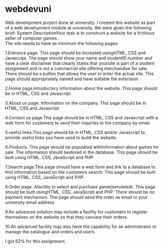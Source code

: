 # webdevuni
Web development project done at university.
I created this website as part of a web development module at university. 
We were given the following brief:
System DescriptionYour task is to construct a website for a fictitious seller of computer games.  
The site needs to have as minimum the following pages:

1.Entrance page. This page should be increated usingHTML, CSS and Javascript. 
The page should show your name and studentID number and have a clear disclaimer that  clearly  states
that yoursite  is  part  of  a  student  assignment  and  is  not  a commercial site offering merchandise for sale. 
There should be a button that allows the user to enter the actual site. This page should appropriately named and have suitable file extension.

2.Home page.Introductory information about the website. This page should be in HTML, CSS and Javascript. 

3.About us page. Information on the company. This page should be in HTML, CSS and Javascript

4.Contact us page.This page should be in HTML, CSS and Javascript with a web form for customers to send their inquiries to the company by email.

5.useful links.This page should be in HTML, CSS and/or Javascript to provide useful links you have used to build the website.

6.Products. This page should be populated withinformation about games for sale. 
The information should bestored in the database. This page should be built using HTML. CSS, JavaScript and PHP

7.Search page.This page should have a web form and link to a database to find information based on the customers search.
This page should be built using HTML. CSS, JavaScript and PHP.

8.Order page. Afacility to select and purchase game(simulated). This page should be built  usingHTML.  CSS,  JavaScript  and  PHP.
There  should  be  no  payment mechanism. The  page  should  send  the  order  as  email  to  your  university  email address.

9.An advanced solution may include a facility for customers to register themselves on the website so that they canview their orders.

10.An advanced facility may also have the capability for an administrator to manage the catalogue and orders and users. 

I got 62% for this assignment.
